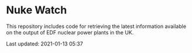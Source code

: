 # Nuke Watch

This repository includes code for retrieving the latest information available on the output of EDF nuclear power plants in the UK.

Last updated: 2021-01-13 05:37